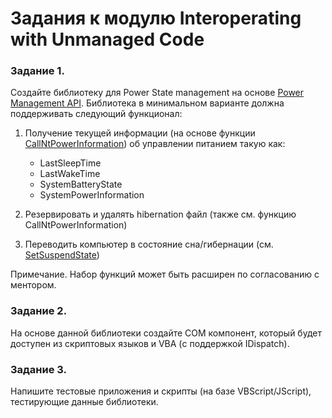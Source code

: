# Задания к модулю Interoperating with Unmanaged Code
### Задание 1.
Создайте библиотеку для Power State management на основе [Power Management API](https://docs.microsoft.com/en-us/windows/desktop/Power/power-management-portal). Библиотека в минимальном варианте должна поддерживать следующий функционал:
1. Получение текущей информации (на основе функции [CallNtPowerInformation](https://docs.microsoft.com/en-us/windows/desktop/api/powerbase/nf-powerbase-callntpowerinformation)) об управлении питанием такую как:
   - LastSleepTime
   - LastWakeTime
   - SystemBatteryState
   - SystemPowerInformation

2. Резервировать и удалять hibernation файл (также см. функцию CallNtPowerInformation)
3. Переводить компьютер в состояние сна/гибернации (см. [SetSuspendState](https://docs.microsoft.com/en-us/windows/desktop/api/powrprof/nf-powrprof-setsuspendstate))

Примечание. Набор функций может быть расширен по согласованию с ментором.

### Задание 2.
На основе данной библиотеки создайте COM компонент, который будет доступен из скриптовых языков и VBA (с поддержкой IDispatch).

### Задание 3.
Напишите тестовые приложения и скрипты (на базе VBScript/JScript), тестирующие данные библиотеки.